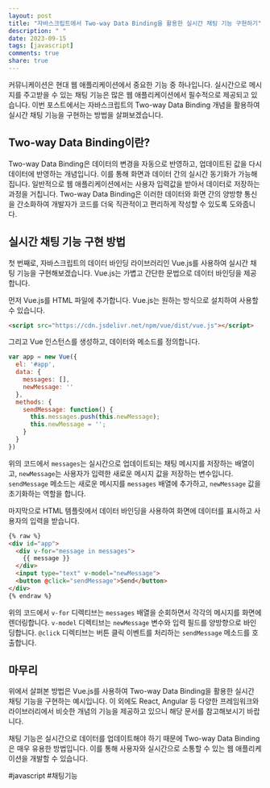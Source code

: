 ```yaml
---
layout: post
title: "자바스크립트에서 Two-way Data Binding을 활용한 실시간 채팅 기능 구현하기"
description: " "
date: 2023-09-15
tags: [javascript]
comments: true
share: true
---
```


커뮤니케이션은 현대 웹 애플리케이션에서 중요한 기능 중 하나입니다. 실시간으로 메시지를 주고받을 수 있는 채팅 기능은 많은 웹 애플리케이션에서 필수적으로 제공되고 있습니다. 이번 포스트에서는 자바스크립트의 Two-way Data Binding 개념을 활용하여 실시간 채팅 기능을 구현하는 방법을 살펴보겠습니다.

## Two-way Data Binding이란?

Two-way Data Binding은 데이터의 변경을 자동으로 반영하고, 업데이트된 값을 다시 데이터에 반영하는 개념입니다. 이를 통해 화면과 데이터 간의 실시간 동기화가 가능해집니다. 일반적으로 웹 애플리케이션에서는 사용자 입력값을 받아서 데이터로 저장하는 과정을 거칩니다. Two-way Data Binding은 이러한 데이터와 화면 간의 양방향 통신을 간소화하여 개발자가 코드를 더욱 직관적이고 편리하게 작성할 수 있도록 도와줍니다.

## 실시간 채팅 기능 구현 방법

첫 번째로, 자바스크립트의 데이터 바인딩 라이브러리인 Vue.js를 사용하여 실시간 채팅 기능을 구현해보겠습니다. Vue.js는 가볍고 간단한 문법으로 데이터 바인딩을 제공합니다.

먼저 Vue.js를 HTML 파일에 추가합니다. Vue.js는 원하는 방식으로 설치하여 사용할 수 있습니다.

```html
<script src="https://cdn.jsdelivr.net/npm/vue/dist/vue.js"></script>
```

그리고 Vue 인스턴스를 생성하고, 데이터와 메소드를 정의합니다.

```javascript
var app = new Vue({
  el: '#app',
  data: {
    messages: [],
    newMessage: ''
  },
  methods: {
    sendMessage: function() {
      this.messages.push(this.newMessage);
      this.newMessage = '';
    }
  }
})
```

위의 코드에서 `messages`는 실시간으로 업데이트되는 채팅 메시지를 저장하는 배열이고, `newMessage`는 사용자가 입력한 새로운 메시지 값을 저장하는 변수입니다. `sendMessage` 메소드는 새로운 메시지를 `messages` 배열에 추가하고, `newMessage` 값을 초기화하는 역할을 합니다.

마지막으로 HTML 템플릿에서 데이터 바인딩을 사용하여 화면에 데이터를 표시하고 사용자의 입력을 받습니다.

```html
{% raw %}
<div id="app">
  <div v-for="message in messages">
    {{ message }}
  </div>
  <input type="text" v-model="newMessage">
  <button @click="sendMessage">Send</button>
</div>
{% endraw %}
```

위의 코드에서 `v-for` 디렉티브는 `messages` 배열을 순회하면서 각각의 메시지를 화면에 렌더링합니다. `v-model` 디렉티브는 `newMessage` 변수와 입력 필드를 양방향으로 바인딩합니다. `@click` 디렉티브는 버튼 클릭 이벤트를 처리하는 `sendMessage` 메소드를 호출합니다.

## 마무리

위에서 살펴본 방법은 Vue.js를 사용하여 Two-way Data Binding을 활용한 실시간 채팅 기능을 구현하는 예시입니다. 이 외에도 React, Angular 등 다양한 프레임워크와 라이브러리에서 비슷한 개념의 기능을 제공하고 있으니 해당 문서를 참고해보시기 바랍니다.

채팅 기능은 실시간으로 데이터를 업데이트해야 하기 때문에 Two-way Data Binding은 매우 유용한 방법입니다. 이를 통해 사용자와 실시간으로 소통할 수 있는 웹 애플리케이션을 개발할 수 있습니다.

#javascript #채팅기능